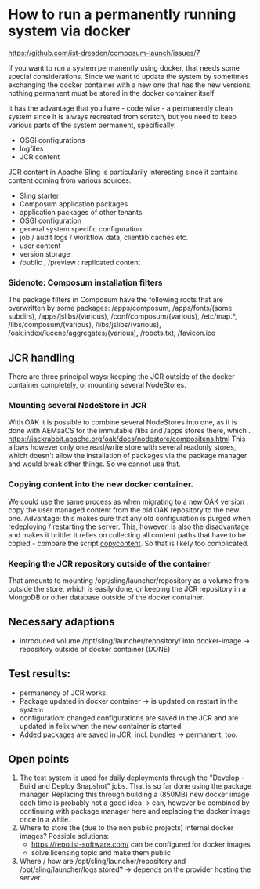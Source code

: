 # How to run a permanently running system via docker

https://github.com/ist-dresden/composum-launch/issues/7

If you want to run a system permanently using docker, that needs some special considerations. Since we want to
update the system by sometimes exchanging the docker container with a new one that has the new versions, nothing
permanent must be stored in the docker container itself

It has the advantage
that you have - code wise - a permanently clean system since it is always recreated from scratch, but you need to
keep various parts of the system permanent, specifically:

- OSGI configurations
- logfiles
- JCR content

JCR content in Apache Sling is particularily interesting since it contains content coming from various sources:

- Sling starter
- Composum application packages
- application packages of other tenants
- OSGI configuration
- general system specific configuration
- job / audit logs / workflow data, clientlib caches etc.
- user content
- version storage
- /public , /preview : replicated content

### Sidenote: Composum installation filters

The package filters in Composum have the following roots that are overwritten by some packages:
/apps/composum, /apps/fonts/(some subdirs), /apps/jslibs/(various), /conf/composum/(various), /etc/map.*,
/libs/composum/(various), /libs/jslibs/(various), /oak:index/lucene/aggregates/(various), /robots.txt, /favicon.ico

## JCR handling

There are three principal ways: keeping the JCR outside of the docker container completely, or mounting several
NodeStores.

### Mounting several NodeStore in JCR

With OAK it is possible to combine several NodeStores into one, as it is done with AEMaaCS for the immutable /libs
and /apps stores there, which . https://jackrabbit.apache.org/oak/docs/nodestore/compositens.html
This allows however only one read/write store with several readonly stores, which doesn't allow the installation of
packages via the package manager and would break other things. So we cannot use that.

### Copying content into the new docker container.

We could use the same process as when migrating to a new OAK version : copy the user managed content from the old
OAK repository to the new one.
Advantage: this makes sure that any old configuration is purged when redeploying / restarting the server. This,
however, is also the disadvantage and makes it brittle: it relies on collecting all content paths that have to be
copied - compare the script [copycontent](../startup/featurelauncher/bin/copycontent). So that is likely too
complicated.

### Keeping the JCR repository outside of the container

That amounts to mounting /opt/sling/launcher/repository as a volume from outside the store, which is easily done, or
keeping the JCR repository in a MongoDB or other database outside of the docker container. 

## Necessary adaptions

- introduced volume /opt/sling/launcher/repository/ into docker-image -> repository outside of docker container (DONE) 

## Test results:

- permanency of JCR works.
- Package updated in docker container -> is updated on restart in the system
- configuration: changed configurations are saved in the JCR and are updated in felix when the new container is started.
- Added packages are saved in JCR, incl. bundles -> permanent, too.

## Open points

1. The test system is used for daily deployments through the "Develop - Build and Deploy Snapshot" jobs. That is so 
   far done using the package manager. Replacing this through building a (850MB) new docker image each time is probably 
   not a good idea -> can, however be combined by continuing with package manager here and replacing the docker 
   image once in a while.
2. Where to store the (due to the non public projects) internal docker images? Possible solutions:
   - https://repo.ist-software.com/ can be configured for docker images
   - solve licensing topic and make them public
3. Where / how are /opt/sling/launcher/repository and /opt/sling/launcher/logs stored? -> depends on the provider 
   hosting the server.
